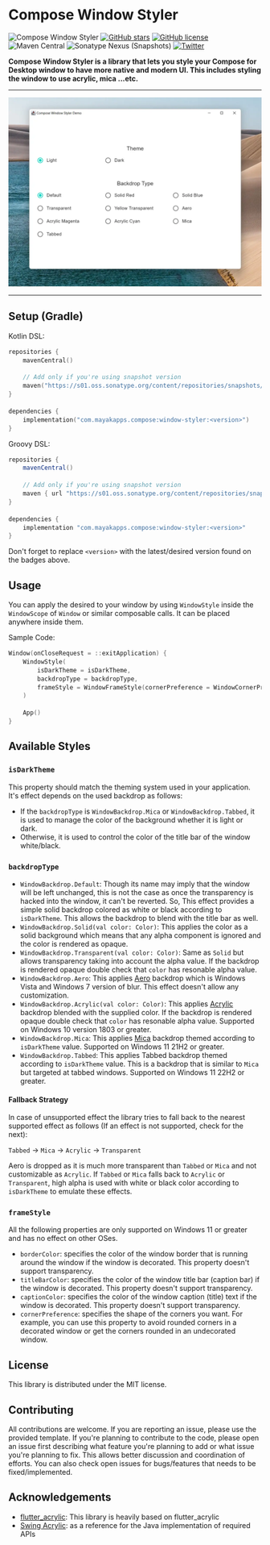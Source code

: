 # Compose Window Styler

![Compose Window Styler](https://img.shields.io/badge/Compose-Window%20Styler-blue?logo=jetpackcompose)
[![GitHub stars](https://img.shields.io/github/stars/MayakaApps/ComposeWindowStyler)](https://github.com/MayakaApps/ComposeWindowStyler/stargazers)
[![GitHub license](https://img.shields.io/github/license/MayakaApps/ComposeWindowStyler)](https://github.com/MayakaApps/ComposeWindowStyler/blob/main/LICENSE)
![Maven Central](https://img.shields.io/maven-central/v/com.mayakapps.compose/window-styler)
![Sonatype Nexus (Snapshots)](https://img.shields.io/nexus/s/com.mayakapps.compose/window-styler?server=https%3A%2F%2Fs01.oss.sonatype.org)
[![Twitter](https://img.shields.io/twitter/url?style=social&url=https%3A%2F%2Fgithub.com%2FMayakaApps%2FComposeWindowStyler)](https://twitter.com/intent/tweet?text=Compose%20Window%20Styler%20is%20a%20library%20that%20lets%20you%20style%20your%20Compose%20for%20Desktop%20window%20to%20have%20more%20native%20and%20modern%20UI.:&url=https%3A%2F%2Fgithub.com%2FMayakaApps%2FComposeWindowStyler)

**Compose Window Styler is a library that lets you style your Compose for Desktop window to have more native and modern UI. This includes styling the window to use  acrylic, mica ...etc.**

---

![Demo Screenshot](docs/demo_preview.webp)

---

## Setup (Gradle)

Kotlin DSL:

```kotlin
repositories {
    mavenCentral()
    
    // Add only if you're using snapshot version
    maven("https://s01.oss.sonatype.org/content/repositories/snapshots/")
}

dependencies {
    implementation("com.mayakapps.compose:window-styler:<version>")
}
```

Groovy DSL:

```gradle
repositories {
    mavenCentral()
    
    // Add only if you're using snapshot version
    maven { url "https://s01.oss.sonatype.org/content/repositories/snapshots/" }
}

dependencies {
    implementation "com.mayakapps.compose:window-styler:<version>"
}
```

Don't forget to replace `<version>` with the latest/desired version found on the badges above.

## Usage

You can apply the desired to your window by using `WindowStyle` inside the `WindowScope` of `Window` or similar composable calls. It can be placed anywhere inside them.

Sample Code:

```kotlin
Window(onCloseRequest = ::exitApplication) {
    WindowStyle(
        isDarkTheme = isDarkTheme,
        backdropType = backdropType,
        frameStyle = WindowFrameStyle(cornerPreference = WindowCornerPreference.NOT_ROUNDED),
    )

    App()
}
```

## Available Styles

### `isDarkTheme`

This property should match the theming system used in your application. It's effect depends on the used backdrop as follows:
* If the `backdropType` is `WindowBackdrop.Mica` or `WindowBackdrop.Tabbed`, it is used to manage the color of the background whether it is light or dark.
* Otherwise, it is used to control the color of the title bar of the window white/black.

### `backdropType`

* `WindowBackdrop.Default`: Though its name may imply that the window will be left unchanged, this is not the case as once the transparency is hacked into the window, it can't be reverted. So, This effect provides a simple solid backdrop colored as white or black according to `isDarkTheme`. This allows the backdrop to blend with the title bar as well.
* `WindowBackdrop.Solid(val color: Color)`: This applies the color as a solid background which means that any alpha component is ignored and the color is rendered as opaque.
* `WindowBackdrop.Transparent(val color: Color)`: Same as `Solid` but allows transparency taking into account the alpha value. If the backdrop is rendered opaque double check that `color` has resonable alpha value.
* `WindowBackdrop.Aero`: This applies [Aero](https://en.wikipedia.org/wiki/Windows_Aero) backdrop which is Windows Vista and Windows 7 version of blur. This effect doesn't allow any customization.
* `WindowBackdrop.Acrylic(val color: Color)`: This applies [Acrylic](https://docs.microsoft.com/en-us/windows/apps/design/style/acrylic) backdrop blended with the supplied color. If the backdrop is rendered opaque double check that `color` has resonable alpha value. Supported on Windows 10 version 1803 or greater.
* `WindowBackdrop.Mica`: This applies [Mica](https://docs.microsoft.com/en-us/windows/apps/design/style/mica) backdrop themed according to `isDarkTheme` value. Supported on Windows 11 21H2 or greater.
* `WindowBackdrop.Tabbed`: This applies Tabbed backdrop themed according to `isDarkTheme` value. This is a backdrop that is similar to `Mica` but targeted at tabbed windows. Supported on Windows 11 22H2 or greater.

#### Fallback Strategy
In case of unsupported effect the library tries to fall back to the nearest supported effect as follows (If an effect is not supported, check for the next):

`Tabbed` -> `Mica` -> `Acrylic` -> `Transparent`

Aero is dropped as it is much more transparent than `Tabbed` or `Mica` and not customizable as `Acrylic`. If `Tabbed` or `Mica` falls back to `Acrylic` or `Transparent`, high alpha is used with white or black color according to `isDarkTheme` to emulate these effects.

### `frameStyle` 

All the following properties are only supported on Windows 11 or greater and has no effect on other OSes.

* `borderColor`: specifies the color of the window border that is running around the window if the window is decorated. This property doesn't support transparency.
* `titleBarColor`: specifies the color of the window title bar (caption bar) if the window is decorated. This property doesn't support transparency.
* `captionColor`: specifies the color of the window caption (title) text if the window is decorated. This property doesn't support transparency.
* `cornerPreference`: specifies the shape of the corners you want. For example, you can use this property to avoid rounded corners in a decorated window or get the corners rounded in an undecorated window.

## License

This library is distributed under the MIT license.

## Contributing

All contributions are welcome. If you are reporting an issue, please use the provided template. If you're planning to contribute to the code, please open an issue first describing what feature you're planning to add or what issue you're planning to fix. This allows better discussion and coordination of efforts. You can also check open issues for bugs/features that needs to be fixed/implemented.

## Acknowledgements
* [flutter_acrylic](https://github.com/alexmercerind/flutter_acrylic): This library is heavily based on flutter_acrylic
* [Swing Acrylic](https://github.com/krlvm/SwingAcrylic): as a reference for the Java implementation of required APIs
